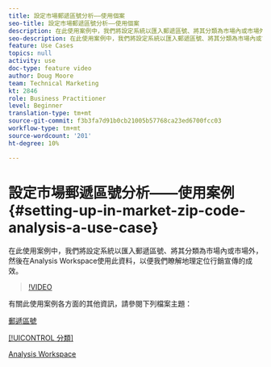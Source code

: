 ```yaml
---
title: 設定市場郵遞區號分析——使用個案
seo-title: 設定市場郵遞區號分析——使用個案
description: 在此使用案例中，我們將設定系統以匯入郵遞區號、將其分類為市場內或市場外，然後在Analysis Workspace使用此資料，以便我們瞭解地理定位行銷宣傳的成效。
seo-description: 在此使用案例中，我們將設定系統以匯入郵遞區號、將其分類為市場內或市場外，然後在Analysis Workspace使用此資料，以便我們瞭解地理定位行銷宣傳的成效。
feature: Use Cases
topics: null
activity: use
doc-type: feature video
author: Doug Moore
team: Technical Marketing
kt: 2846
role: Business Practitioner
level: Beginner
translation-type: tm+mt
source-git-commit: f3b3fa7d91b0cb21005b57768ca23ed6700fcc03
workflow-type: tm+mt
source-wordcount: '201'
ht-degree: 10%

---
```



# 設定市場郵遞區號分析——使用案例{#setting-up-in-market-zip-code-analysis-a-use-case}

在此使用案例中，我們將設定系統以匯入郵遞區號、將其分類為市場內或市場外，然後在Analysis Workspace使用此資料，以便我們瞭解地理定位行銷宣傳的成效。

>[!VIDEO](https://video.tv.adobe.com/v/27052/?quality=12)

有關此使用案例各方面的其他資訊，請參閱下列檔案主題：

[郵遞區號](https://marketing.adobe.com/resources/help/en_US/reference/reports_zip.html)

[[!UICONTROL 分類]](https://marketing.adobe.com/resources/help/zh_TW/reference/classifications.html)

[Analysis Workspace](https://marketing.adobe.com/resources/help/zh_TW/analytics/analysis-workspace/analysis-workspace-features.html)
